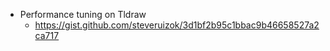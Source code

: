 - Performance tuning on Tldraw
	- https://gist.github.com/steveruizok/3d1bf2b95c1bbac9b46658527a2ca717
